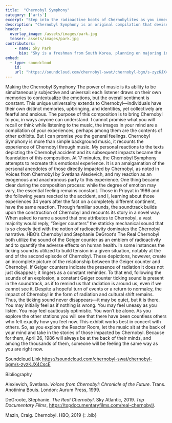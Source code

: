 ```yaml
---
title:  "Chernobyl Symphony"
category: ['arts']
excerpt: "Step into the radioactive boots of Chernobylites as you immerse yourself in the Chernobyl Symphony. "
description: "Chernobyl Symphony is an original compilation that devises the stories from Chernobyl through music. The composition draws on the experiences of Chernobylites, a term referring to individuals affected by Chernobyl, from a variety of primary and secondary sources. Chernobyl Symphony attempts to evoke emotions similar to those felt by the Chernobylites with a mixture of iconic sounds like the ticking geiger counter, and orchestral pieces. "
header:
  overlay_image: /assets/images/park.jpg
  teaser: assets/images/park.jpg
contributors:
    - name: Sky Park
      bio: "Sky is a freshman from South Korea, planning on majoring in Political Science and Economics. He runs for the Swarthmore Men’s Track and Field team, and is also a part of the Swarthmore Mock Trial team."
embed:
  - type: soundcloud
    id:
    url: "https://soundcloud.com/chernobyl-swat/chernobyl-bgm/s-zyzKJX4CscE"
---
```



Making the Chernobyl Symphony
    The power of music is its ability to be simultaneously subjective and universal: each listener draws on their own memories to contextualize the emotions, but the overall sentiment is constant. This unique universality extends to Chernobyl—individuals have their own distinct memories, upbringing, and identities, yet collectively are fearful and anxious. The purpose of this composition is to bring Chernobyl to you, in ways anyone can understand. I cannot promise what you will recall or think while listening to the music, the images in your mind are a compilation of your experiences, perhaps among them are the contents of other exhibits. But I can promise you the general feelings. 
    Chernobyl Symphony is more than simple background music, it recounts the experience of Chernobyl through music. My personal  reactions to the texts depicting the Chernobyl accident and its subsequent impacts became the foundation of this composition. At 17 minutes, the Chernobyl Symphony attempts to recreate this emotional experience. It is an amalgamation of the personal anecdotes of those directly impacted by Chernobyl, as noted in Voices from Chernobyl by Svetlana Alexievich, and my reaction as an exogenous and anachronous party to this experience. One thing became clear during the composition process: while the degree of emotion may vary, the essential feeling remains constant. Those in Pripyat in 1986 and the following years reacted to the accident, and I, learning about those experiences 34 years after the fact on a completely different continent, have the same reaction. 
    Through familiar sounds, the soundtrack builds upon the construction of Chernobyl and recounts its story in a novel way. When asked to name a sound that one attributes to Chernobyl, a vast majority would reply, “Geiger counters” the staticky mechanical sound that is so closely tied with the notion of radioactivity dominates the Chernobyl narrative. HBO’s Chernobyl and Stephanie DeGroot’s The Real Chernobyl both utilize the sound of the Geiger counter as an emblem of radioactivity and to quantify the adverse effects on human health. In some instances the ticking sound is utilized to build tension in a given situation, notably at the end of the second episode of Chernobyl. These depictions, however, create an incomplete picture of the relationship between the Geiger counter and Chernobyl. If Geiger counters indicate the presence of radiation it does not just disappear; it lingers as a constant reminder. To that end, following the sounds of an explosion, a constant Geiger counter ticking sound is present in the soundtrack, as if to remind us that radiation is around us, even if we cannot see it. Despite a hopeful turn of events or a return to normalcy, the impact of Chernobyl in the form of radiation and cultural shift remains. Thus, the ticking sound never disappears—it may be quiet, but it is there.
    You may initially feel as if nothing is wrong. You may feel uneasy as you listen. You may feel cautiously optimistic. You won’t be alone. As you explore the other stations you will see that there have been countless others who felt exactly how you feel now. This exhibit works best in concert with others. So, as you explore the Reactor Room, let the music sit at the back of your mind and take in the stories of those impacted by Chernobyl. Because for them, April 26, 1986 will always be at the back of their minds, and among the thousands of them, someone will be feeling the same way as you are right now.
    
Soundcloud Link
    https://soundcloud.com/chernobyl-swat/chernobyl-bgm/s-zyzKJX4CscE

Bibliography

Alexievich, Svetlana. *Voices from Chernobyl: Chronicle of the Future*. Trans. Anotinina Bouis. London: Aurum Press, 1999.

DeGroote, Stephanie. *The Real Chernobyl*. Sky Atlantic, 2019. *Top Documentary Films*, https://topdocumentaryfilms.com/real-chernobyl/. 

Mazin, Craig. Chernobyl. HBO, 2019
{: .bib}